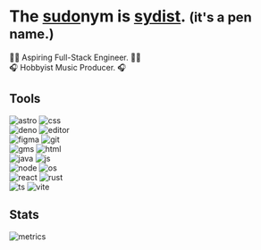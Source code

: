 <!-- Variables -->
[os]: https://img.shields.io/badge/windows-os-444444?style=for-the-badge&logo=windows11&labelColor=222222&logoColor=blue
[editor]: https://img.shields.io/badge/code-editor-444444?style=for-the-badge&logo=visualstudiocode&labelColor=222222&logoColor=blue
[music]: https://img.shields.io/badge/live_11-daw-444444?style=for-the-badge&logo=abletonlive&labelColor=222222
[deno]: https://img.shields.io/badge/deno-runtime-444444?style=for-the-badge&logo=deno&labelColor=222222
[node]: https://img.shields.io/badge/node-runtime-444444?style=for-the-badge&logo=node.js&labelColor=222222
[astro]: https://img.shields.io/badge/astro-framework-444444?style=for-the-badge&logo=astro&labelColor=222222
[ts]: https://img.shields.io/badge/typescript-lang-444444?style=for-the-badge&logo=typescript&labelColor=222222
[js]: https://img.shields.io/badge/javascript-lang-444444?style=for-the-badge&logo=javascript&labelColor=222222
[html]: https://img.shields.io/badge/html5-markup-444444?style=for-the-badge&logo=html5&labelColor=222222
[css]: https://img.shields.io/badge/css3-cascade-444444?style=for-the-badge&logo=css3&labelColor=222222&logoColor=66aaff
[java]: https://img.shields.io/badge/java-lang-444444?style=for-the-badge&labelColor=222222
[gms]: https://img.shields.io/badge/gamemaker-game_engine-444444?style=for-the-badge&labelColor=222222
[vite]: https://img.shields.io/badge/vite-build-444444?style=for-the-badge&labelColor=222222&logo=vite
[git]: https://img.shields.io/badge/git-vc-444444?style=for-the-badge&labelColor=222222&logo=git
[figma]: https://img.shields.io/badge/figma-design-444444?style=for-the-badge&logo=figma&labelColor=222222
[react]: https://img.shields.io/badge/react-lib-444444?style=for-the-badge&logo=react&labelColor=222222
[rust]: https://img.shields.io/badge/rust-lang-444444?style=for-the-badge&logo=rust&labelColor=222222
[metrics]: ./metrics.svg



# The [sudo](https://en.wikipedia.org/wiki/Sudo)nym is <ins>[sydist](https://github.com/sydist)</ins>. <small>(it's a pen name.)</small>

🧑‍💻 Aspiring Full-Stack Engineer. 🧑‍💻  
🎧 Hobbyist Music Producer. 🎧  

## Tools
![astro]    ![css]  
![deno]     ![editor]     
![figma]    ![git]   
![gms]      ![html]  
![java]     ![js]  
![node]     ![os]    
![react]    ![rust]  
![ts]       ![vite]  

## Stats
![metrics]
